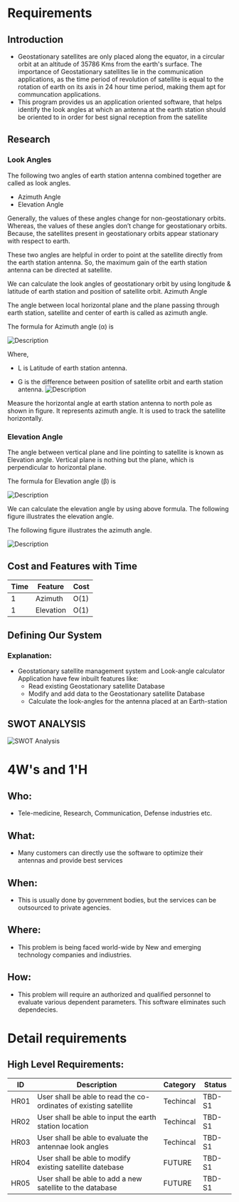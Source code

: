 # Requirements
## Introduction
* Geostationary satellites are only placed along the equator, in a circular orbit at an altitude of 35786 Kms from the earth's surface. The importance of Geostationary satellites lie in the communication applications, as the time period of revolution of satellite is equal to the rotation of earth on its axis in 24 hour time period, making them apt for communcation applications.
* This program provides us an application oriented software, that helps identify the look angles at which an antenna at the earth station should be oriented to in order for best signal reception from the satellite

## Research
### Look Angles

The following two angles of earth station antenna combined together are called as look angles.

 *   Azimuth Angle
 *   Elevation Angle

Generally, the values of these angles change for non-geostationary orbits. Whereas, the values of these angles don’t change for geostationary orbits. Because, the satellites present in geostationary orbits appear stationary with respect to earth.

These two angles are helpful in order to point at the satellite directly from the earth station antenna. So, the maximum gain of the earth station antenna can be directed at satellite.

We can calculate the look angles of geostationary orbit by using longitude & latitude of earth station and position of satellite orbit.
Azimuth Angle

The angle between local horizontal plane and the plane passing through earth station, satellite and center of earth is called as azimuth angle.

The formula for Azimuth angle (α) is


![Description](https://github.com/MRK4863/LTTS_project/blob/main/1_Requirements/azimuth_formula.jpg)

Where,

*    L is Latitude of earth station antenna.

*    G is the difference between position of satellite orbit and earth station antenna.
![Description](https://github.com/MRK4863/LTTS_project/blob/main/1_Requirements/azimuth_angle.png)

Measure the horizontal angle at earth station antenna to north pole as shown in figure. It represents azimuth angle. It is used to track the satellite horizontally.
### Elevation Angle

The angle between vertical plane and line pointing to satellite is known as Elevation angle. Vertical plane is nothing but the plane, which is perpendicular to horizontal plane.

The formula for Elevation angle (β) is

![Description](https://github.com/MRK4863/LTTS_project/blob/main/1_Requirements/elevation_formula.jpg)

We can calculate the elevation angle by using above formula. The following figure illustrates the elevation angle.

The following figure illustrates the azimuth angle.

![Description](https://github.com/MRK4863/LTTS_project/blob/main/1_Requirements/elevation_angle.png)

## Cost and Features with Time 
| Time | Feature | Cost  |
| -----| ------  | ----- |
| 1    |Azimuth  | O(1)  |
| 1    |Elevation| O(1)  |

## Defining Our System

### Explanation:
* Geostationary satellite management system and Look-angle calculator Application have few inbuilt features like:
    * Read existing Geostationary satellite Database
    * Modify and add data to the Geostationary satellite Database 
    * Calculate the look-angles for the antenna placed at an Earth-station

## SWOT ANALYSIS
![SWOT Analysis](https://github.com/MRK4863/LTTS_project/blob/main/1_Requirements/swot_analysis.png)

# 4W&#39;s and 1&#39;H

## Who:
* Tele-medicine, Research, Communication, Defense industries etc.

## What:
* Many customers can directly use the software to optimize their antennas and provide best services

## When:
* This is usually done by government bodies, but the services can be outsourced to private agencies.

## Where:
* This problem is being faced world-wide by New and emerging technology companies and indiustries.

## How:
* This problem will require an authorized and qualified personnel to evaluate various dependent parameters. This software eliminates such dependecies.

# Detail requirements
## High Level Requirements: 
| ID | Description | Category | Status | 
| ----- | ----- | ------- | ---------|
| HR01 | User shall be able to read the co-ordinates of existing satellite | Techincal | TBD-S1 | 
| HR02 | User shall be able to input the earth station location | Techincal | TBD-S1 |
| HR03 | User shall be able to evaluate the antennae look angles | Techincal | TBD-S1 |
| HR04 | User shall be able to modify existing satellite datebase | FUTURE | TBD-S1 |
| HR05 | User shall be able to add a new satellite to the database | FUTURE | TBD-S1 |

